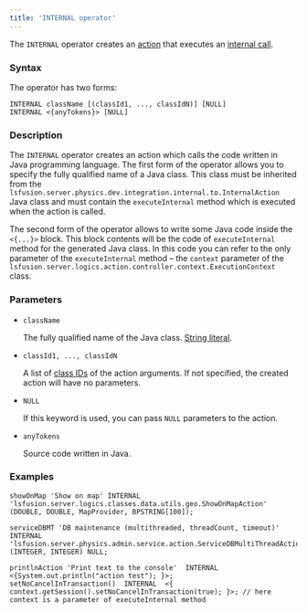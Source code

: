 ```yaml
---
title: 'INTERNAL operator'
---
```


The `INTERNAL` operator creates an [action](Actions.md) that executes an [internal call](Internal_call_INTERNAL.md).

### Syntax

The operator has two forms:

    INTERNAL className [(classId1, ..., classIdN)] [NULL]
    INTERNAL <{anyTokens}> [NULL]

### Description

The `INTERNAL` operator creates an action which calls the code written in Java programming language. The first form of the operator allows you to specify the fully qualified name of a Java class. This class must be inherited from the `lsfusion.server.physics.dev.integration.internal.to.InternalAction` Java class and must contain the `executeInternal` method which is executed when the action is called.

The second form of the operator allows to write some Java code inside the `<{...}>` block. This block contents will be the code of `executeInternal` method for the generated Java class. In this code you can refer to the only parameter of the `executeInternal` method – the `context` parameter of the `lsfusion.server.logics.action.controller.context.ExecutionContext` class.

### Parameters

- `className`

    The fully qualified name of the Java class. [String literal](Literals.md#strliteral-broken).

- `classId1, ..., classIdN`

    A list of [class IDs](IDs.md#classid-broken) of the action arguments. If not specified, the created action will have no parameters.

- `NULL`

    If this keyword is used, you can pass `NULL` parameters to the action.

- `anyTokens`

    Source code written in Java. 

### Examples

```lsf
showOnMap 'Show on map' INTERNAL 'lsfusion.server.logics.classes.data.utils.geo.ShowOnMapAction' (DOUBLE, DOUBLE, MapProvider, BPSTRING[100]);

serviceDBMT 'DB maintenance (multithreaded, threadCount, timeout)' INTERNAL 'lsfusion.server.physics.admin.service.action.ServiceDBMultiThreadAction' (INTEGER, INTEGER) NULL;

printlnAction 'Print text to the console'  INTERNAL  <{System.out.println("action test"); }>;
setNoCancelInTransaction()  INTERNAL  <{ context.getSession().setNoCancelInTransaction(true); }>; // here context is a parameter of executeInternal method
```
